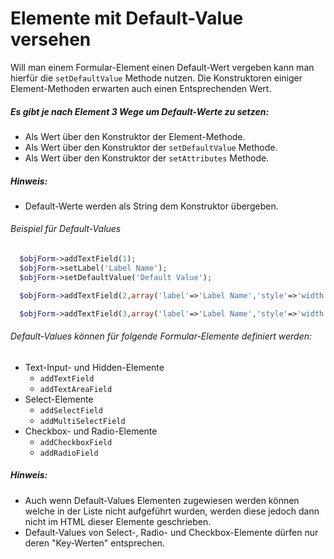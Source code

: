 # Elemente mit Default-Value versehen


Will man einem Formular-Element einen Default-Wert vergeben kann man hierfür die `setDefaultValue` Methode nutzen. Die Konstruktoren einiger Element-Methoden erwarten auch einen Entsprechenden Wert.


##### Es gibt je nach Element 3 Wege um Default-Werte zu setzen:


* Als Wert über den Konstruktor der Element-Methode.
* Als Wert über den Konstruktor der `setDefaultValue` Methode.
* Als Wert über den Konstruktor der `setAttributes` Methode.


##### Hinweis:


* Default-Werte werden als String dem Konstruktor übergeben.


###### Beispiel für Default-Values

```php
  $objForm->addTextField(1);
  $objForm->setLabel('Label Name');
  $objForm->setDefaultValue('Default Value');

  $objForm->addTextField(2,array('label'=>'Label Name','style'=>'width:200px','default-value'=>'DEFAULT VAL'));

  $objForm->addTextField(3,array('label'=>'Label Name','style'=>'width:200px'),'','DEFAULT VAL');
```


###### Default-Values können für folgende Formular-Elemente definiert werden:


* Text-Input- und Hidden-Elemente
  * `addTextField`
  * `addTextAreaField`
* Select-Elemente
  * `addSelectField`
  * `addMultiSelectField`
* Checkbox- und Radio-Elemente
  * `addCheckboxField`
  * `addRadioField`


##### Hinweis:


* Auch wenn Default-Values Elementen zugewiesen werden können welche in der Liste nicht aufgeführt wurden, werden diese jedoch dann nicht im HTML dieser Elemente geschrieben.
* Default-Values von Select-, Radio- und Checkbox-Elemente dürfen nur deren "Key-Werten" entsprechen.